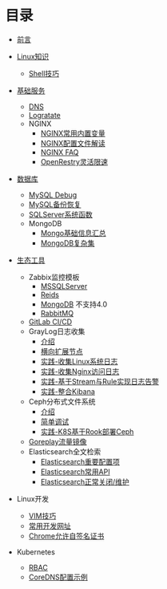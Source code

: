 # 目录

* [前言](README.md)
* [Linux知识](linux/README.md)
  * [Shell技巧](linux/shell.md)
  
* [基础服务](baseservices/README.md)
  
  * [DNS](baseservices/named.md)
  * [Logratate](baseservices/lograte.md)
  * NGINX
    * [NGINX常用内置变量](baseservices/nginx-variables.md)
    * [NGINX配置文件解读](baseservices/nginx-conf.md)
    * [NGINX FAQ](baseservices/nginx-faq.md)
    * [OpenRestry灵活限速](baseservices/openresty-lua-limit.md)

* [数据库](database/README.md)
  * [MySQL Debug](databases/mysql_status.md)
  * [MySQL备份恢复](databases/mysql_xtrabackup.md)
  * [SQLServer系统函数](databases/mssql_sp.md)
  * MongoDB
    * [Mongo基础信息汇总](databases/mongo.md)
    * [MongoDB复杂集](databases/mongo_repl.md)

* [生态工具](ops-tools/README.md)
  * Zabbix监控模板
    * [MSSQLServer](https://github.com/MantasTumenas/Zabbix-template-for-Microsoft-SQL-Server)
    * [Reids](https://github.com/oscm/zabbix/tree/master/redis)
    * [MongoDB](https://github.com/omni-lchen/zabbix-mongodb) 不支持4.0
    * [RabbitMQ](https://github.com/jasonmcintosh/rabbitmq-zabbix)
  * [GitLab CI/CD](ops-tools/gitlab-ci.md)
  * GrayLog日志收集
    * [介绍](ops-tools/graylog/README.md)
    * [横向扩展节点](ops-tools/graylog/add-node.md)
    * [实践-收集Linux系统日志](ops-tools/graylog/linux.md)
    * [实践-收集Nginx访问日志](ops-tools/graylog/nginx.md)
    * [实践-基于Stream与Rule实现日志告警](ops-tools/graylog/alert.md)
    * [实践-整合Kibana](ops-tools/graylog/kibana.md)
  * Ceph分布式文件系统
    * [介绍](ops-tools/ceph/README.md)
    * [简单调试](ops-tools/ceph/ceph-debug.md)
    * [实践-K8S基于Rook部署Ceph](ops-tools/ceph/k8s-install-ceph.md)
  * [Goreplay流量镜像](https://github.com/buger/goreplay)
  * Elasticsearch全文检索
    * [Elasticsearch重要配置项](ops-tools/es/es-conf.md)
    * [Elasticsearch常用API](ops-tools/es/es-api.md)
    * [Elasticsearch正常关闭/维护](ops-tools/es/es-stop.md)
* Linux开发
  * [VIM技巧](dev/vim.md)
  * [常用开发网址](dev/README.md)
  * [Chrome允许自签名证书](dev/chrome.md)
* Kubernetes
  * [RBAC](k8s/k8s-rbac.md)
  * [CoreDNS配置示例](k8s/coredns.md)
  